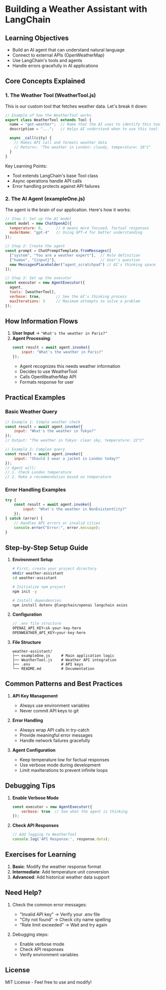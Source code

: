 # Building a Weather Assistant with LangChain

## Learning Objectives
- Build an AI agent that can understand natural language
- Connect to external APIs (OpenWeatherMap)
- Use LangChain's tools and agents
- Handle errors gracefully in AI applications

## Core Concepts Explained

### 1. The Weather Tool (WeatherTool.js)
This is our custom tool that fetches weather data. Let's break it down:

```javascript
// Example of how the WeatherTool works
export class WeatherTool extends Tool {
  name = "get-weather";  // Name that the AI uses to identify this tool
  description = "...";   // Helps AI understand when to use this tool

  async _call(city) {
    // Makes API call and formats weather data
    // Returns: "The weather in London: cloudy, temperature: 18°C"
  }
}
```

Key Learning Points:
- Tool extends LangChain's base Tool class
- Async operations handle API calls
- Error handling protects against API failures

### 2. The AI Agent (exampleOne.js)
The agent is the brain of our application. Here's how it works:

```javascript
// Step 1: Set up the AI model
const model = new ChatOpenAI({
  temperature: 0,      // 0 means more focused, factual responses
  modelName: "gpt-4"   // Using GPT-4 for better understanding
});

// Step 2: Create the agent
const prompt = ChatPromptTemplate.fromMessages([
  ["system", "You are a weather expert"],  // Role definition
  ["human", "{input}"],                    // User's question
  new MessagesPlaceholder("agent_scratchpad") // AI's thinking space
]);

// Step 3: Set up the executor
const executor = new AgentExecutor({
  agent,
  tools: [weatherTool],
  verbose: true,       // See the AI's thinking process
  maxIterations: 3     // Maximum attempts to solve a problem
});
```

## How Information Flows

1. **User Input** → `"What's the weather in Paris?"`
2. **Agent Processing**:
   ```javascript
   const result = await agent.invoke({
       input: "What's the weather in Paris?"
   });
   ```
   - Agent recognizes this needs weather information
   - Decides to use WeatherTool
   - Calls OpenWeatherMap API
   - Formats response for user

## Practical Examples

### Basic Weather Query
```javascript
// Example 1: Simple weather check
const result = await agent.invoke({
    input: "What's the weather in Tokyo?"
});
// Output: "The weather in Tokyo: clear sky, temperature: 22°C"

// Example 2: Complex query
const result = await agent.invoke({
    input: "Should I wear a jacket in London today?"
});
// Agent will:
// 1. Check London temperature
// 2. Make a recommendation based on temperature
```

### Error Handling Examples
```javascript
try {
    const result = await agent.invoke({
        input: "What's the weather in NonExistentCity?"
    });
} catch (error) {
    // Handles API errors or invalid cities
    console.error("Error:", error.message);
}
```

## Step-by-Step Setup Guide

1. **Environment Setup**
   ```bash
   # First, create your project directory
   mkdir weather-assistant
   cd weather-assistant

   # Initialize npm project
   npm init -y

   # Install dependencies
   npm install dotenv @langchain/openai langchain axios
   ```

2. **Configuration**
   ```javascript
   // .env file structure
   OPENAI_API_KEY=sk-your-key-here
   OPENWEATHER_API_KEY=your-key-here
   ```

3. **File Structure**
   ```
   weather-assistant/
   ├── exampleOne.js     # Main application logic
   ├── WeatherTool.js    # Weather API integration
   ├── .env              # API keys
   └── README.md         # Documentation
   ```

## Common Patterns and Best Practices

1. **API Key Management**
   - Always use environment variables
   - Never commit API keys to git

2. **Error Handling**
   - Always wrap API calls in try-catch
   - Provide meaningful error messages
   - Handle network failures gracefully

3. **Agent Configuration**
   - Keep temperature low for factual responses
   - Use verbose mode during development
   - Limit maxIterations to prevent infinite loops

## Debugging Tips

1. **Enable Verbose Mode**
   ```javascript
   const executor = new AgentExecutor({
       verbose: true  // See what the agent is thinking
   });
   ```

2. **Check API Responses**
   ```javascript
   // Add logging to WeatherTool
   console.log('API Response:', response.data);
   ```

## Exercises for Learning

1. **Basic**: Modify the weather response format
2. **Intermediate**: Add temperature unit conversion
3. **Advanced**: Add historical weather data support

## Need Help?

1. Check the common error messages:
   - "Invalid API key" → Verify your .env file
   - "City not found" → Check city name spelling
   - "Rate limit exceeded" → Wait and try again

2. Debugging steps:
   - Enable verbose mode
   - Check API responses
   - Verify environment variables

## License

MIT License - Feel free to use and modify!
